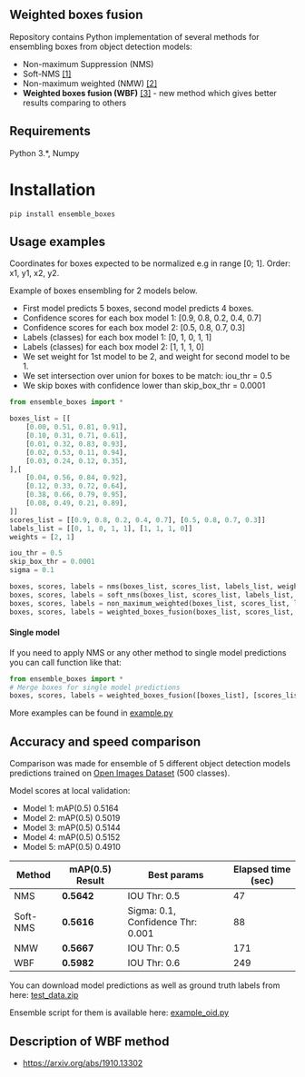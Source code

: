 ## Weighted boxes fusion

Repository contains Python implementation of several methods for ensembling boxes from object detection models: 

* Non-maximum Suppression (NMS)
* Soft-NMS [[1]](https://arxiv.org/abs/1704.04503)
* Non-maximum weighted (NMW) [[2]](http://openaccess.thecvf.com/content_ICCV_2017_workshops/papers/w14/Zhou_CAD_Scale_Invariant_ICCV_2017_paper.pdf)
* **Weighted boxes fusion (WBF)** [[3]](https://arxiv.org/abs/1910.13302) - new method which gives better results comparing to others 

## Requirements

Python 3.*, Numpy

# Installation

`pip install ensemble_boxes`

## Usage examples

Coordinates for boxes expected to be normalized e.g in range [0; 1]. Order: x1, y1, x2, y2. 

Example of boxes ensembling for 2 models below. 
* First model predicts 5 boxes, second model predicts 4 boxes.
* Confidence scores for each box model 1: [0.9, 0.8, 0.2, 0.4, 0.7]
* Confidence scores for each box model 2: [0.5, 0.8, 0.7, 0.3]
* Labels (classes) for each box model 1: [0, 1, 0, 1, 1]
* Labels (classes) for each box model 2: [1, 1, 1, 0]
* We set weight for 1st model to be 2, and weight for second model to be 1.
* We set intersection over union for boxes to be match: iou_thr = 0.5
* We skip boxes with confidence lower than skip_box_thr = 0.0001

```python
from ensemble_boxes import *

boxes_list = [[
    [0.00, 0.51, 0.81, 0.91],
    [0.10, 0.31, 0.71, 0.61],
    [0.01, 0.32, 0.83, 0.93],
    [0.02, 0.53, 0.11, 0.94],
    [0.03, 0.24, 0.12, 0.35],
],[
    [0.04, 0.56, 0.84, 0.92],
    [0.12, 0.33, 0.72, 0.64],
    [0.38, 0.66, 0.79, 0.95],
    [0.08, 0.49, 0.21, 0.89],
]]
scores_list = [[0.9, 0.8, 0.2, 0.4, 0.7], [0.5, 0.8, 0.7, 0.3]]
labels_list = [[0, 1, 0, 1, 1], [1, 1, 1, 0]]
weights = [2, 1]

iou_thr = 0.5
skip_box_thr = 0.0001
sigma = 0.1

boxes, scores, labels = nms(boxes_list, scores_list, labels_list, weights=weights, iou_thr=iou_thr)
boxes, scores, labels = soft_nms(boxes_list, scores_list, labels_list, weights=weights, iou_thr=iou_thr, sigma=sigma, thresh=skip_box_thr)
boxes, scores, labels = non_maximum_weighted(boxes_list, scores_list, labels_list, weights=weights, iou_thr=iou_thr, skip_box_thr=skip_box_thr)
boxes, scores, labels = weighted_boxes_fusion(boxes_list, scores_list, labels_list, weights=weights, iou_thr=iou_thr, skip_box_thr=skip_box_thr)
```

#### Single model

If you need to apply NMS or any other method to single model predictions you can call function like that:

```python
from ensemble_boxes import *
# Merge boxes for single model predictions
boxes, scores, labels = weighted_boxes_fusion([boxes_list], [scores_list], [labels_list], weights=None, method=method, iou_thr=iou_thr, thresh=thresh)
```

More examples can be found in [example.py](./example.py)

## Accuracy and speed comparison

Comparison was made for ensemble of 5 different object detection models predictions trained on [Open Images Dataset](https://storage.googleapis.com/openimages/web/index.html) (500 classes).

Model scores at local validation: 
* Model 1: mAP(0.5) 0.5164
* Model 2: mAP(0.5) 0.5019
* Model 3: mAP(0.5) 0.5144
* Model 4: mAP(0.5) 0.5152
* Model 5: mAP(0.5) 0.4910

| Method | mAP(0.5) Result | Best params | Elapsed time (sec) | 
| ------ | --------------- | ----------- | ------------ |
| NMS | **0.5642** | IOU Thr: 0.5 | 47 |
| Soft-NMS | **0.5616** | Sigma: 0.1, Confidence Thr: 0.001 | 88 |
| NMW | **0.5667** | IOU Thr: 0.5 | 171 |
| WBF | **0.5982** | IOU Thr: 0.6 | 249 |

You can download model predictions as well as ground truth labels from here: [test_data.zip](https://github.com/ZFTurbo/Weighted-Boxes-Fusion/releases/download/v1.0/test_data.zip)

Ensemble script for them is available here: [example_oid.py](./example_oid.py)

## Description of WBF method

* https://arxiv.org/abs/1910.13302
